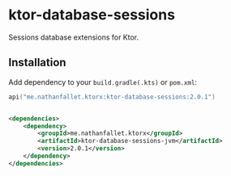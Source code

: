 # ktor-database-sessions

Sessions database extensions for Ktor.

## Installation

Add dependency to your `build.gradle(.kts)` or `pom.xml`:

```kotlin
api("me.nathanfallet.ktorx:ktor-database-sessions:2.0.1")
```

```xml

<dependencies>
    <dependency>
        <groupId>me.nathanfallet.ktorx</groupId>
        <artifactId>ktor-database-sessions-jvm</artifactId>
        <version>2.0.1</version>
    </dependency>
</dependencies>
```
